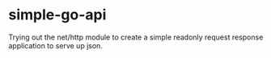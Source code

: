 simple-go-api
=============

Trying out the net/http module to create
a simple readonly request response application
to serve up json.
